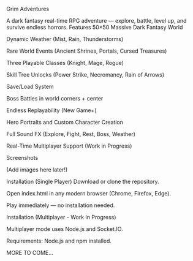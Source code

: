 Grim Adventures


A dark fantasy real-time RPG adventure — explore, battle, level up, and survive endless horrors.
Features
50×50 Massive Dark Fantasy World

Dynamic Weather (Mist, Rain, Thunderstorms)

Rare World Events (Ancient Shrines, Portals, Cursed Treasures)

Three Playable Classes (Knight, Mage, Rogue)

Skill Tree Unlocks (Power Strike, Necromancy, Rain of Arrows)

Save/Load System

Boss Battles in world corners + center

Endless Replayability (New Game+)

Hero Portraits and Custom Character Creation

Full Sound FX (Explore, Fight, Rest, Boss, Weather)

Real-Time Multiplayer Support (Work in Progress)

Screenshots


(Add images here later!)

Installation (Single Player)
Download or clone the repository.

Open index.html in any modern browser (Chrome, Firefox, Edge).

Play immediately — no installation needed.

Installation (Multiplayer - Work In Progress)


Multiplayer mode uses Node.js and Socket.IO.



Requirements:
Node.js and npm installed.

MORE TO COME...
